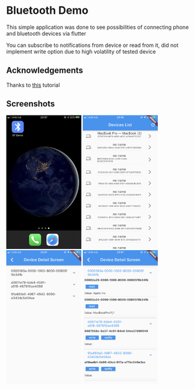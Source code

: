 # Bluetooth Demo

This simple application was done to see possibilities of connecting phone and bluetooth devices via flutter

You can subscribe to notifications from device or read from it, did not implement write option due to high volatility of tested device

## Acknowledgements

Thanks to [this](https://blog.kuzzle.io/communicate-through-ble-using-flutter) tutorial

## Screenshots

<p float="left">
  <img src="images/img1.PNG" width="200" />
  <img src="images/img2.PNG" width="200" />
  <img src="images/img3.PNG" width="200" />
  <img src="images/img4.PNG" width="200" />
</p>
